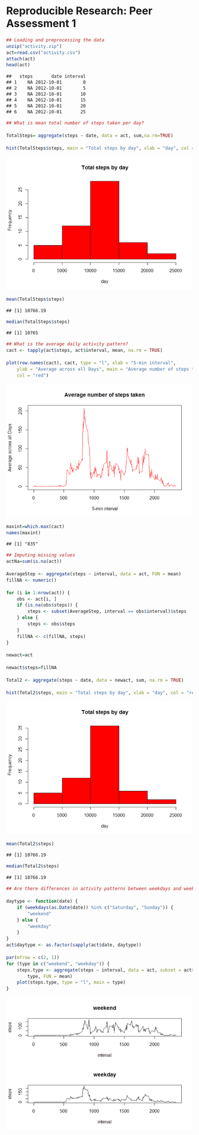 # Reproducible Research: Peer Assessment 1




```r
## Loading and preprocessing the data
unzip("activity.zip")
act=read.csv("activity.csv")
attach(act)
head(act)
```

```
##   steps       date interval
## 1    NA 2012-10-01        0
## 2    NA 2012-10-01        5
## 3    NA 2012-10-01       10
## 4    NA 2012-10-01       15
## 5    NA 2012-10-01       20
## 6    NA 2012-10-01       25
```


```r
## What is mean total number of steps taken per day?

TotalSteps= aggregate(steps ~ date, data = act, sum,na.rm=TRUE)

hist(TotalSteps$steps, main = "Total steps by day", xlab = "day", col = "red")
```

![](PA1_template_files/figure-html/unnamed-chunk-2-1.png) 

```r
mean(TotalSteps$steps)
```

```
## [1] 10766.19
```

```r
median(TotalSteps$steps)
```

```
## [1] 10765
```


```r
## What is the average daily activity pattern?
cact <- tapply(act$steps, act$interval, mean, na.rm = TRUE)

plot(row.names(cact), cact, type = "l", xlab = "5-min interval", 
    ylab = "Average across all Days", main = "Average number of steps taken", 
    col = "red")
```

![](PA1_template_files/figure-html/unnamed-chunk-3-1.png) 

```r
maxint=which.max(cact)
names(maxint)
```

```
## [1] "835"
```



```r
## Imputing missing values
actNa=sum(is.na(act))

AverageStep <- aggregate(steps ~ interval, data = act, FUN = mean)
fillNA <- numeric()

for (i in 1:nrow(act)) {
    obs <- act[i, ]
    if (is.na(obs$steps)) {
        steps <- subset(AverageStep, interval == obs$interval)$steps
    } else {
        steps <- obs$steps
    }
    fillNA <- c(fillNA, steps)
}

newact=act

newact$steps=fillNA

Total2 <- aggregate(steps ~ date, data = newact, sum, na.rm = TRUE)

hist(Total2$steps, main = "Total steps by day", xlab = "day", col = "red")
```

![](PA1_template_files/figure-html/unnamed-chunk-4-1.png) 

```r
mean(Total2$steps)
```

```
## [1] 10766.19
```

```r
median(Total2$steps)
```

```
## [1] 10766.19
```


```r
## Are there differences in activity patterns between weekdays and weekends?

daytype <- function(date) {
    if (weekdays(as.Date(date)) %in% c("Saturday", "Sunday")) {
        "weekend"
    } else {
        "weekday"
    }
}
act$daytype <- as.factor(sapply(act$date, daytype))

par(mfrow = c(2, 1))
for (type in c("weekend", "weekday")) {
    steps.type <- aggregate(steps ~ interval, data = act, subset = act$daytype == 
        type, FUN = mean)
    plot(steps.type, type = "l", main = type)
}
```

![](PA1_template_files/figure-html/unnamed-chunk-5-1.png) 







